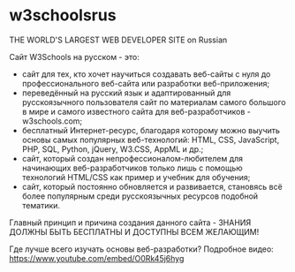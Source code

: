 # w3schoolsrus
 THE WORLD'S LARGEST WEB DEVELOPER SITE on Russian
 
 Сайт W3Schools на русском - это:
- сайт для тех, кто хочет научиться создавать веб-сайты с нуля до профессионального веб-сайта или разработки веб-приложения;
- переведённый на русский язык и адаптированный для русскоязычного пользователя сайт по материалам самого большого в мире и самого известного сайта для веб-разработчиков - w3schools.com;
- бесплатный Интернет-ресурс, благодаря которому можно выучить основы самых популярных веб-технологий: HTML, CSS, JavaScript, PHP, SQL, Python, jQuery, W3.CSS, AppML и др.;
- сайт, который создан непрофессионалом-любителем для начинающих веб-разработчиков только лишь с помощью технологий HTML/CSS как пример и учебник для обучения;
- сайт, который постоянно обновляется и развивается, становясь всё более популярным среди русскоязычных ресурсов подобной тематики. 

Главный принцип и причина создания данного сайта - ЗНАНИЯ ДОЛЖНЫ БЫТЬ БЕСПЛАТНЫ И ДОСТУПНЫ ВСЕМ ЖЕЛАЮЩИМ!

Где лучше всего изучать основы веб-разработки?
Подробное видео: https://www.youtube.com/embed/O0Rk45j6hyg
